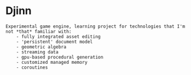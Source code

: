 # Djinn

	Experimental game engine, learning project for technologies that I'm not *that* familiar with:
		- fully integrated asset editing
		- 'persistent' document model
		- geometric algebra
		- streaming data
		- gpu-based procedural generation
		- customized managed memory
		- coroutines